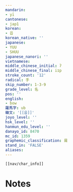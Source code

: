 ```yaml
---
mandarin:
- yī
cantonese:
- jap1
korean:
- 읍
korean_native: ''
japanese:
- YUU
- SHUU
japanese_nanori: ''
vietnamese:
middle_chinese_initial: ʔ
middle_chinese_final: iɪp
stroke_count: '12'
radical: 手
skip_number: 1-3-9
grade_level: 名
pos: ''
english:
- bow
羅馬字: ub
韓文: '[[웁]]'
joyo_level: ''
hsk_level: ''
hanmun_edu_level: ''
danayo_id: 8470
mc_id: 1359
graphemic_classification: 咠
stand_in: 'FALSE'
aliases:
---
```

```meta-bind-embed
[[nav/char_info]]
```

# Notes
